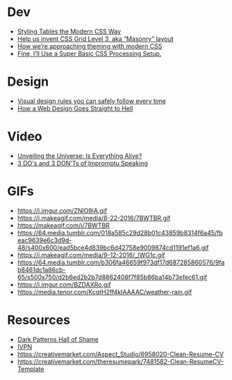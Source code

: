 # Dev

- [Styling Tables the Modern CSS Way
](https://piccalil.li/blog/styling-tables-the-modern-css-way "Styling Tables the Modern CSS Way
")
- [Help us invent CSS Grid Level 3, aka “Masonry” layout](https://webkit.org/blog/15269/help-us-invent-masonry-layouts-for-css-grid-level-3/ "Help us invent CSS Grid Level 3, aka 'Masonry' layout")
- [How we’re approaching theming with modern CSS
](https://piccalil.li/blog/how-were-approaching-theming-with-modern-css/ "How we’re approaching theming with modern CSS
")
- [Fine, I’ll Use a Super Basic CSS Processing Setup.](https://frontendmasters.com/blog/fine-ill-use-a-super-basic-css-processing-setup/ "Fine, I’ll Use a Super Basic CSS Processing Setup.")

# Design 

- [Visual design rules you can safely follow every time](https://anthonyhobday.com/sideprojects/saferules/ "Visual design rules you can safely follow every time")
- [How a Web Design Goes Straight to Hell](https://theoatmeal.com/comics/design_hell "How a Web Design Goes Straight to Hell")

# Video

- [Unveiling the Universe: Is Everything Alive?](https://www.youtube.com/watch?v=lDk-9zZ_NQQ "Unveiling the Universe: Is Everything Alive?")
- [3 DO's and 3 DON'Ts of Impromptu Speaking](https://www.tiktok.com/@prestonchin/video/7332852285141175583?_r=1&_t=8juzMifKfCo "3 DO's and 3 DON'Ts of Impromptu Speaking")

# GIFs

- https://i.imgur.com/ZNlO9iA.gif
- https://i.makeagif.com/media/8-22-2016/7BWTBR.gif
- https://makeagif.com/i/7BWTBR
- https://64.media.tumblr.com/018a585c29d28b01c43859b8314f6a45/fbeac9639e6c3d9d-48/s400x600/ead5bce4d839bc6d42758e9009874cd1191ef1a6.gif
- https://i.makeagif.com/media/9-12-2016/_lWG1c.gif
- https://64.media.tumblr.com/b306fa46659f973df17d687285860576/9fab8461dc1a86cb-65/s500x750/d2b6ed2b2b7d8862408f7f85b86ba14b73efec61.gif
- https://i.imgur.com/BZDAXRo.gif
- https://media.tenor.com/KcqtH2ff4kIAAAAC/weather-rain.gif

# Resources

- [Dark Patterns Hall of Shame](https://hallofshame.design/ "Dark Patterns Hall of Shame")
- [IVPN](https://www.ivpn.net/en/pricing/ "IVPN")
- https://creativemarket.com/Aspect_Studio/6958020-Clean-Resume-CV
- https://creativemarket.com/theresumepark/7481582-Clean-ResumeCV-Template